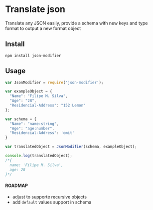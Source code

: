 # Translate json

Translate any JSON easily, provide a schema with new keys and type format to output a new format object

## Install

`npm install json-modifier`

## Usage

``` javascript
var JsonModifier = require('json-modifier');

var exampleObject = {
  "Name": "Filipe M. Silva",
  "Age": "28",
  "Residencial-Address": "152 Lemon"
};

var schema = {
  "Name": "name:string",
  "Age": "age:number",
  "Residencial-Address": 'omit'
}

var translatedObject = JsonModifier(schema, exampleObject);

console.log(translatedObject);
/*{
  name: 'Filipe M. Silva',
  age: 28
}*/
```

#### ROADMAP

- adjust to supporte recursive objects
- add `default` values support in schema
